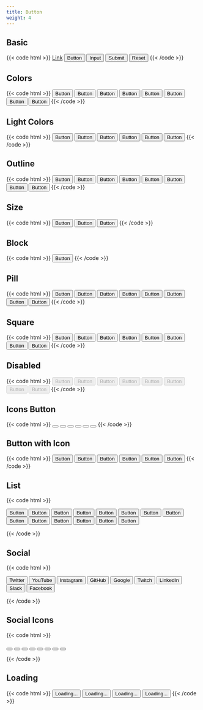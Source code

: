 ```yaml
---
title: Button
weight: 4
---
```


## Basic

{{< code html >}}
<a href="#" class="btn btn-primary" role="button">Link</a>
<button class="btn btn-primary">Button</button>
<input type="button" class="btn btn-primary" value="Input" />
<input type="submit" class="btn btn-primary" value="Submit" />
<input type="reset" class="btn btn-primary" value="Reset" />
{{< /code >}}

## Colors

{{< code html >}}
<button class="btn btn-primary">Button</button>
<button class="btn btn-secondary">Button</button>
<button class="btn btn-success">Button</button>
<button class="btn btn-danger">Button</button>
<button class="btn btn-warning">Button</button>
<button class="btn btn-light">Button</button>
<button class="btn btn-dark">Button</button>
<button class="btn btn-link">Button</button>
{{< /code >}}

## Light Colors

{{< code html >}}
<button class="btn btn-light-primary">Button</button>
<button class="btn btn-light-secondary">Button</button>
<button class="btn btn-light-success">Button</button>
<button class="btn btn-light-danger">Button</button>
<button class="btn btn-light-warning">Button</button>
<button class="btn btn-light-link">Button</button>
{{< /code >}}

## Outline

{{< code html >}}
<button class="btn btn-outline-primary">Button</button>
<button class="btn btn-outline-secondary">Button</button>
<button class="btn btn-outline-success">Button</button>
<button class="btn btn-outline-danger">Button</button>
<button class="btn btn-outline-warning">Button</button>
<button class="btn btn-outline-light">Button</button>
<button class="btn btn-outline-dark">Button</button>
<button class="btn btn-outline-link">Button</button>
{{< /code >}}

## Size

{{< code html >}}
<button class="btn btn-primary btn-sm">Button</button>
<button class="btn btn-primary">Button</button>
<button class="btn btn-primary btn-lg">Button</button>
{{< /code >}}

## Block

{{< code html >}}
<button class="btn btn-primary btn-block">Button</button>
{{< /code >}}

## Pill

{{< code html >}}
<button class="btn btn-primary btn-pill">Button</button>
<button class="btn btn-secondary btn-pill">Button</button>
<button class="btn btn-success btn-pill">Button</button>
<button class="btn btn-danger btn-pill">Button</button>
<button class="btn btn-warning btn-pill">Button</button>
<button class="btn btn-light btn-pill">Button</button>
<button class="btn btn-dark btn-pill">Button</button>
<button class="btn btn-link btn-pill">Button</button>
{{< /code >}}

## Square

{{< code html >}}
<button class="btn btn-primary btn-square">Button</button>
<button class="btn btn-secondary btn-square">Button</button>
<button class="btn btn-success btn-square">Button</button>
<button class="btn btn-danger btn-square">Button</button>
<button class="btn btn-warning btn-square">Button</button>
<button class="btn btn-light btn-square">Button</button>
<button class="btn btn-dark btn-square">Button</button>
<button class="btn btn-link btn-square">Button</button>
{{< /code >}}

## Disabled

{{< code html >}}
<button class="btn btn-primary" disabled>Button</button>
<button class="btn btn-secondary" disabled>Button</button>
<button class="btn btn-success" disabled>Button</button>
<button class="btn btn-danger" disabled>Button</button>
<button class="btn btn-warning" disabled>Button</button>
<button class="btn btn-light" disabled>Button</button>
<button class="btn btn-dark" disabled>Button</button>
<button class="btn btn-link" disabled>Button</button>
{{< /code >}}

## Icons Button

{{< code html >}}
<button class="btn btn-icon btn-primary"><i data-feather="download"></i></button>
<button class="btn btn-icon btn-outline-danger"><i data-feather="heart"></i></button>
<button class="btn btn-icon btn-sm btn-success"><i data-feather="lock"></i></button>
<button class="btn btn-icon btn-lg btn-light"><i data-feather="inbox"></i></button>
<button class="btn btn-icon btn-pill btn-dark"><i data-feather="moon"></i></button>
<button class="btn btn-icon btn-square btn-outline-light"><i data-feather="meh"></i></button>
{{< /code >}}

## Button with Icon

{{< code html >}}
<button class="btn btn-icon btn-primary"><i data-feather="download" class="mr-1"></i>Button</button>
<button class="btn btn-icon btn-outline-danger"><i data-feather="heart" class="mr-1"></i>Button</button>
<button class="btn btn-icon btn-sm btn-success"><i data-feather="lock" class="mr-1"></i>Button</button>
<button class="btn btn-icon btn-lg btn-light"><i data-feather="inbox" class="mr-1"></i>Button</button>
<button class="btn btn-icon btn-pill btn-dark"><i data-feather="moon" class="mr-1"></i>Button</button>
<button class="btn btn-icon btn-square btn-outline-light"><i data-feather="meh" class="mr-1"></i>Button</button>
{{< /code >}}

## List

{{< code html >}}

<div class="btn-list">
  <button class="btn btn-light">Button</button>
  <button class="btn btn-light">Button</button>
  <button class="btn btn-light">Button</button>
  <button class="btn btn-light">Button</button>
  <button class="btn btn-light">Button</button>
  <button class="btn btn-light">Button</button>
  <button class="btn btn-light">Button</button>
  <button class="btn btn-light">Button</button>
  <button class="btn btn-light">Button</button>
  <button class="btn btn-light">Button</button>
  <button class="btn btn-light">Button</button>
  <button class="btn btn-light">Button</button>
  <button class="btn btn-light">Button</button>
  <button class="btn btn-light">Button</button>
</div>

{{< /code >}}

## Social

{{< code html >}}

<button class="btn btn-twitter">Twitter</button>
<button class="btn btn-youtube">YouTube</button>
<button class="btn btn-instagram">Instagram</button>
<button class="btn btn-github">GitHub</button>
<button class="btn btn-google">Google</button>
<button class="btn btn-twitch">Twitch</button>
<button class="btn btn-linkedin">LinkedIn</button>
<button class="btn btn-slack">Slack</button>
<button class="btn btn-facebook">Facebook</button>

{{< /code >}}

## Social Icons

{{< code html >}}

<button class="btn btn-icon btn-twitter"><i data-feather="twitter"></i></button>
<button class="btn btn-icon btn-youtube"><i data-feather="youtube"></i></button>
<button class="btn btn-icon btn-instagram"><i data-feather="instagram"></i></button>
<button class="btn btn-icon btn-github"><i data-feather="github"></i></button>
<button class="btn btn-icon btn-twitch"><i data-feather="twitch"></i></button>
<button class="btn btn-icon btn-linkedin"><i data-feather="linkedin"></i></button>
<button class="btn btn-icon btn-slack"><i data-feather="slack"></i></button>
<button class="btn btn-icon btn-facebook"><i data-feather="facebook"></i></button>

{{< /code >}}

## Loading

{{< code html >}}
<button class="btn btn-primary btn-loading">Loading...</button>
<button class="btn btn-outline-dark btn-loading">Loading...</button>
<button class="btn btn-success btn-sm btn-loading">Loading...</button>
<button class="btn btn-light btn-lg btn-loading">Loading...</button>
{{< /code >}}
